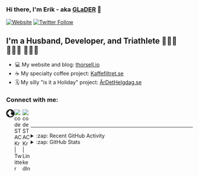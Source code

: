### Hi there, I'm Erik - aka [GLaDER][website] 👋

[![Website](https://img.shields.io/website?label=thorsell.io&style=for-the-badge&url=https%3A%2F%2Fthorsell.io)](https://thorsell.io)
[![Twitter Follow](https://img.shields.io/twitter/follow/erikthorsell?color=1DA1F2&logo=twitter&style=for-the-badge)](https://twitter.com/intent/follow?original_referer=https%3A%2F%2Fgithub.com%2FcodeSTACKr&screen_name=erikthorsell)


## I'm a Husband, Developer, and Triathlete  🏊🏻‍♂️ 🚴🏻‍♂️ 🏃🏻‍♂️

 - 💻 My website and blog: [thorsell.io][website]
 - ☕ My specialty coffee project: [Kaffefiltret.se][kaffefiltret]
 - 🗓️ My silly "is it a Holiday" project: [ÄrDetHelgdag.se][ardethelgdag]

### Connect with me:

[<img align="left" alt="thorsell.io" width="22px" src="https://raw.githubusercontent.com/iconic/open-iconic/master/svg/globe.svg" />][website]
[<img align="left" alt="codeSTACKr | Twitter" width="22px" src="https://cdn.jsdelivr.net/npm/simple-icons@v3/icons/twitter.svg" />][twitter]
[<img align="left" alt="codeSTACKr | LinkedIn" width="22px" src="https://cdn.jsdelivr.net/npm/simple-icons@v3/icons/linkedin.svg" />][linkedin]

<br />
<br />

---


<details>
  <summary>:zap: Recent GitHub Activity</summary>
  
<!--START_SECTION:activity-->
1. 🎉 Merged PR [#3](https://github.com/ErikThorsell/erikthorsell.github.io/pull/3) in [ErikThorsell/erikthorsell.github.io](https://github.com/ErikThorsell/erikthorsell.github.io)
2. 🎉 Merged PR [#1](https://github.com/ErikThorsell/qmk_firmware/pull/1) in [ErikThorsell/qmk_firmware](https://github.com/ErikThorsell/qmk_firmware)
3. 💪 Opened PR [#1](https://github.com/ErikThorsell/qmk_firmware/pull/1) in [ErikThorsell/qmk_firmware](https://github.com/ErikThorsell/qmk_firmware)
4. ❗️ Closed issue [#41](https://github.com/kaffefiltret-se/coffee_roaster_scrapers/issues/41) in [kaffefiltret-se/coffee_roaster_scrapers](https://github.com/kaffefiltret-se/coffee_roaster_scrapers)
5. ❗️ Opened issue [#41](https://github.com/kaffefiltret-se/coffee_roaster_scrapers/issues/41) in [kaffefiltret-se/coffee_roaster_scrapers](https://github.com/kaffefiltret-se/coffee_roaster_scrapers)
<!--END_SECTION:activity-->

</details>

<details>
  <summary>:zap: GitHub Stats</summary>

  <img align="left" alt="ErikThorsell's GitHub Stats" src="https://github-readme-stats.vercel.app/api?username=erikthorsell" />

</details>

[website]: https://thorsell.io
[twitter]: https://twitter.com/erikthorsell
[linkedin]: https://linkedin.com/in/thorsellerik
[kaffefiltret]: https://kaffefiltret.se
[ardethelgdag]: https://ärdethelgdag.se
